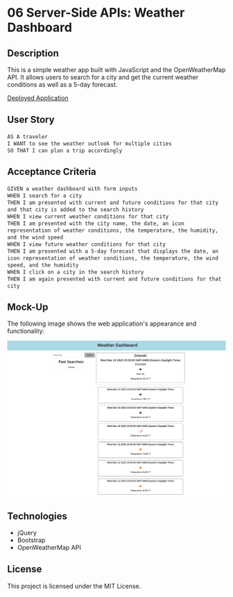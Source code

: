 # 06 Server-Side APIs: Weather Dashboard

## Description
This is a simple weather app built with JavaScript and the OpenWeatherMap API. It allows users to search for a city and get the current weather conditions as well as a 5-day forecast.

[Deployed Application](https://ilavine.github.io/weather-dashboard/)
## User Story

```
AS A traveler
I WANT to see the weather outlook for multiple cities
SO THAT I can plan a trip accordingly
```

## Acceptance Criteria

```
GIVEN a weather dashboard with form inputs
WHEN I search for a city
THEN I am presented with current and future conditions for that city and that city is added to the search history
WHEN I view current weather conditions for that city
THEN I am presented with the city name, the date, an icon representation of weather conditions, the temperature, the humidity, and the wind speed
WHEN I view future weather conditions for that city
THEN I am presented with a 5-day forecast that displays the date, an icon representation of weather conditions, the temperature, the wind speed, and the humidity
WHEN I click on a city in the search history
THEN I am again presented with current and future conditions for that city
```

## Mock-Up

The following image shows the web application's appearance and functionality:

![The weather app includes a search option, a list of cities, and a five-day forecast and current weather conditions for Atlanta.](./assets/img/dashboard.png)

## Technologies

* jQuery
* Bootstrap
* OpenWeatherMap API

## License

This project is licensed under the MIT License.
